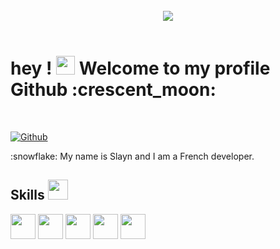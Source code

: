 <br>

<div align="center">
<img width="" height = "" src="https://share.creavite.co/WML5FT33wysVFvyf.png" />
</div>

<br>

<h1> hey ! <img src = "https://raw.githubusercontent.com/MartinHeinz/MartinHeinz/master/wave.gif" width = 30px> Welcome to my profile Github :crescent_moon: </h1>
<p align='center'>
</p>
<br>

[![Github](https://img.shields.io/github/followers/slaynword?label=Follow&style=social)](https://github.com/slaynword)
<br>

<div size='20px'> :snowflake: My name is Slayn and I am a French developer.
</div>


<h2> Skills <img src = "https://media2.giphy.com/media/QssGEmpkyEOhBCb7e1/giphy.gif?cid=ecf05e47a0n3gi1bfqntqmob8g9aid1oyj2wr3ds3mg700bl&rid=giphy.gif" width = 32px> </h2>

<img width ='40px' src ='https://www.vectorlogo.zone/logos/lua/lua-icon.svg'> <img width ='40px' src ='https://styles.redditmedia.com/t5_2rtqo/styles/communityIcon_ulg3emqamio21.png'>
 <img width ='40px' src ='https://raw.githubusercontent.com/rahulbanerjee26/githubAboutMeGenerator/main/icons/css.svg'> <img width ='40px' src ='https://raw.githubusercontent.com/rahulbanerjee26/githubAboutMeGenerator/main/icons/html.svg'> 
<img width ='40px' src ='https://logodix.com/logo/1625693.png'>

